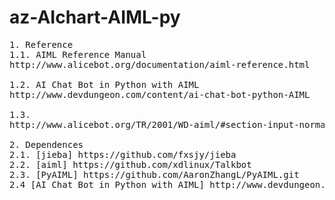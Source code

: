 # az-AIchart-AIML-py
<pre>
1. Reference
1.1. AIML Reference Manual
http://www.alicebot.org/documentation/aiml-reference.html

1.2. AI Chat Bot in Python with AIML
http://www.devdungeon.com/content/ai-chat-bot-python-AIML

1.3. 
http://www.alicebot.org/TR/2001/WD-aiml/#section-input-normalization

2. Dependences
2.1. [jieba] https://github.com/fxsjy/jieba
2.2. [aiml] https://github.com/xdlinux/Talkbot
2.3. [PyAIML] https://github.com/AaronZhangL/PyAIML.git  
2.4 [AI Chat Bot in Python with AIML] http://www.devdungeon.com/content/ai-chat-bot-python-AIML

</pre>
